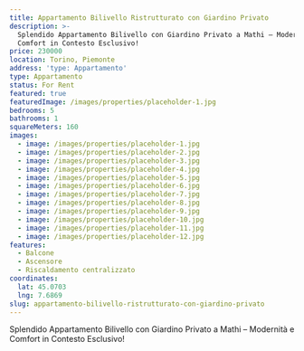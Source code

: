 ```yaml
---
title: Appartamento Bilivello Ristrutturato con Giardino Privato
description: >-
  Splendido Appartamento Bilivello con Giardino Privato a Mathi – Modernità e
  Comfort in Contesto Esclusivo!
price: 230000
location: Torino, Piemonte
address: 'type: Appartamento'
type: Appartamento
status: For Rent
featured: true
featuredImage: /images/properties/placeholder-1.jpg
bedrooms: 5
bathrooms: 1
squareMeters: 160
images:
  - image: /images/properties/placeholder-1.jpg
  - image: /images/properties/placeholder-2.jpg
  - image: /images/properties/placeholder-3.jpg
  - image: /images/properties/placeholder-4.jpg
  - image: /images/properties/placeholder-5.jpg
  - image: /images/properties/placeholder-6.jpg
  - image: /images/properties/placeholder-7.jpg
  - image: /images/properties/placeholder-8.jpg
  - image: /images/properties/placeholder-9.jpg
  - image: /images/properties/placeholder-10.jpg
  - image: /images/properties/placeholder-11.jpg
  - image: /images/properties/placeholder-12.jpg
features:
  - Balcone
  - Ascensore
  - Riscaldamento centralizzato
coordinates:
  lat: 45.0703
  lng: 7.6869
slug: appartamento-bilivello-ristrutturato-con-giardino-privato
---
```


Splendido Appartamento Bilivello con Giardino Privato a Mathi – Modernità e Comfort in Contesto Esclusivo!
